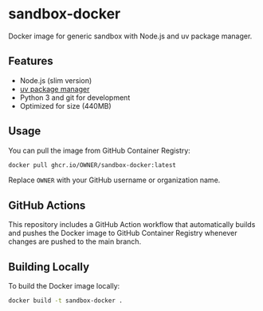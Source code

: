 # sandbox-docker
Docker image for generic sandbox with Node.js and uv package manager.

## Features

- Node.js (slim version)
- [uv package manager](https://docs.astral.sh/uv/getting-started/installation/)
- Python 3 and git for development
- Optimized for size (440MB)

## Usage

You can pull the image from GitHub Container Registry:

```bash
docker pull ghcr.io/OWNER/sandbox-docker:latest
```

Replace `OWNER` with your GitHub username or organization name.

## GitHub Actions

This repository includes a GitHub Action workflow that automatically builds and pushes the Docker image to GitHub Container Registry whenever changes are pushed to the main branch.

## Building Locally

To build the Docker image locally:

```bash
docker build -t sandbox-docker .
```
